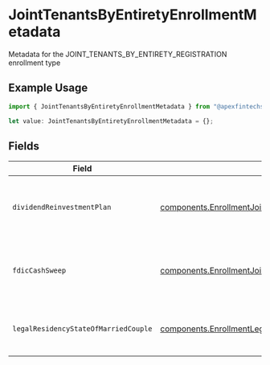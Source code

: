 # JointTenantsByEntiretyEnrollmentMetadata

Metadata for the JOINT_TENANTS_BY_ENTIRETY_REGISTRATION enrollment type

## Example Usage

```typescript
import { JointTenantsByEntiretyEnrollmentMetadata } from "@apexfintechsolutions/ascend-sdk/models/components";

let value: JointTenantsByEntiretyEnrollmentMetadata = {};
```

## Fields

| Field                                                                                                                                                                                          | Type                                                                                                                                                                                           | Required                                                                                                                                                                                       | Description                                                                                                                                                                                    | Example                                                                                                                                                                                        |
| ---------------------------------------------------------------------------------------------------------------------------------------------------------------------------------------------- | ---------------------------------------------------------------------------------------------------------------------------------------------------------------------------------------------- | ---------------------------------------------------------------------------------------------------------------------------------------------------------------------------------------------- | ---------------------------------------------------------------------------------------------------------------------------------------------------------------------------------------------- | ---------------------------------------------------------------------------------------------------------------------------------------------------------------------------------------------- |
| `dividendReinvestmentPlan`                                                                                                                                                                     | [components.EnrollmentJointTenantsByEntiretyEnrollmentMetadataDividendReinvestmentPlan](../../models/components/enrollmentjointtenantsbyentiretyenrollmentmetadatadividendreinvestmentplan.md) | :heavy_minus_sign:                                                                                                                                                                             | Option to auto-enroll in Dividend Reinvestment; defaults to true                                                                                                                               | DIVIDEND_REINVESTMENT_ENROLL                                                                                                                                                                   |
| `fdicCashSweep`                                                                                                                                                                                | [components.EnrollmentJointTenantsByEntiretyEnrollmentMetadataFdicCashSweep](../../models/components/enrollmentjointtenantsbyentiretyenrollmentmetadatafdiccashsweep.md)                       | :heavy_minus_sign:                                                                                                                                                                             | Option to auto-enroll in FDIC cash sweep; defaults to true                                                                                                                                     | FDIC_CASH_SWEEP_ENROLL                                                                                                                                                                         |
| `legalResidencyStateOfMarriedCouple`                                                                                                                                                           | [components.EnrollmentLegalResidencyStateOfMarriedCouple](../../models/components/enrollmentlegalresidencystateofmarriedcouple.md)                                                             | :heavy_minus_sign:                                                                                                                                                                             | The legal residency state of a married couple                                                                                                                                                  | TX                                                                                                                                                                                             |